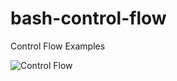 # bash-control-flow
Control Flow Examples

![Control Flow](https://user-images.githubusercontent.com/58792/145470820-1f4586bb-0ba9-411b-8e74-73c44a3ccdee.png)

